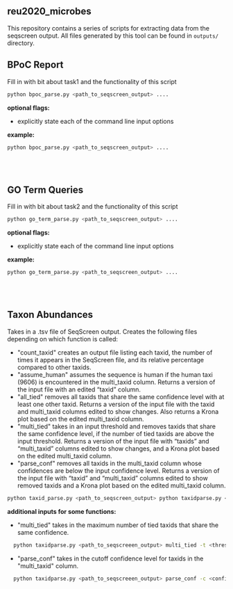 ## reu2020_microbes

This repository contains a series of scripts for extracting data from the seqscreen output.
All files generated by this tool can be found in `outputs/` directory.

## BPoC Report

Fill in with bit about task1 and the functionality of this script

```bash
python bpoc_parse.py <path_to_seqscreen_output> ....
```
**optional flags:**

  * explicitly state each of the command line input options


**example:**
```bash
python bpoc_parse.py <path_to_seqscreen_output> ....
```

<br/><br/>


## GO Term Queries

Fill in with bit about task2 and the functionality of this script

```bash
python go_term_parse.py <path_to_seqscreen_output> ....
```
**optional flags:**

  * explicitly state each of the command line input options


**example:**
```bash
python go_term_parse.py <path_to_seqscreen_output> ....
```

<br/><br/>


## Taxon Abundances

Takes in a .tsv file of SeqScreen output. Creates the following files depending on which function is called: 

- "count_taxid" creates an output file listing each taxid, the number of times it appears in the SeqScreen file, and its relative percentage compared to other taxids. 
- "assume_human" assumes the sequence is human if the human taxi (9606) is encountered in the multi_taxid column. Returns a version of the input file with an edited “taxid” column.
- "all_tied" removes all taxids that share the same confidence level with at least one other taxid. Returns a version of the input file with the taxid and multi_taxid columns edited to show changes. Also returns a Krona plot based on the edited multi_taxid column.
- "multi_tied" takes in an input threshold and removes taxids that share the same confidence level, if the number of tied taxids are above the input threshold. Returns a version of the input file with “taxids” and “multi_taxid” columns edited to show changes, and a Krona plot based on the edited multi_taxid column.
- "parse_conf" removes all taxids in the multi_taxid column whose confidences are below the input confidence level. Returns a version of the input file with “taxid” and “multi_taxid” columns edited to show removed taxids and a Krona plot based on the edited multi_taxid column.

```bash
python taxid_parse.py <path_to_seqscreen_output> python taxidparse.py <path_to_seqscreeen_output> <function_name> <function_attributes (ifany)>
```
**additional inputs for some functions:**

  - "multi_tied" takes in the maximum number of tied taxids that share the same confidence.
  ```bash
    python taxidparse.py <path_to_seqscreeen_output> multi_tied -t <threshold>
```
  - "parse_conf" takes in the cutoff confidence level for taxids in the "multi_taxid" column.
  ```bash
    python taxidparse.py <path_to_seqscreeen_output> parse_conf -c <confidence>
```
